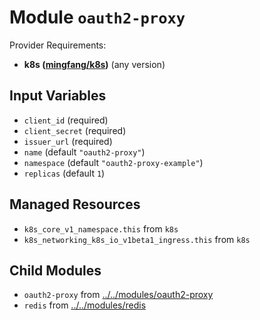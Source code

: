 
# Module `oauth2-proxy`

Provider Requirements:
* **k8s ([mingfang/k8s](https://registry.terraform.io/providers/mingfang/k8s/latest))** (any version)

## Input Variables
* `client_id` (required)
* `client_secret` (required)
* `issuer_url` (required)
* `name` (default `"oauth2-proxy"`)
* `namespace` (default `"oauth2-proxy-example"`)
* `replicas` (default `1`)

## Managed Resources
* `k8s_core_v1_namespace.this` from `k8s`
* `k8s_networking_k8s_io_v1beta1_ingress.this` from `k8s`

## Child Modules
* `oauth2-proxy` from [../../modules/oauth2-proxy](../../modules/oauth2-proxy)
* `redis` from [../../modules/redis](../../modules/redis)

